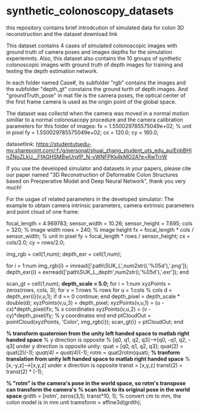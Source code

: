 # synthetic_colonoscopy_datasets
this repository contains brief introdcution of simulated data for colon 3D reconstruction and the dataset download link

This dataset contains 4 cases of simulated colonoscopic images with ground truth of camera poses and images depths for the simulation experiemnts.
Also, this dataset also contains the 10 groups of synthetic colonoscopic images with ground truth of depth images for training and testing the depth estimation network.

In each folder named Case#, its subfolder "rgb" contains the images and the subfolder "depth_gt" constains the ground turth of depth images. 
And "groundTruth_pose" in mat file is the camera poses, the optical center of the first frame camera is used as the origin point of the global space.

The dataset was collectd when the camera was moved in a normal motion simillar to a normal colonosacopy procedure and the camera calibration parameters for this folder of images: fx = 1.550029785575049e+02; % unit in pixel fy = 1.550029785575049e+02; cx = 120.0; cy = 160.0;

datasetlink: https://studentutsedu-my.sharepoint.com/:f:/g/personal/shuai_zhang_student_uts_edu_au/EnbBHlnZNoZLkU__FfAGHSMBwUrqfP_N-vWNFPKk4kMO2A?e=RwTrrW

If you use the developed simulator and datasets in your papers, please cite our paper named "3D Reconstruction of Deformable Colon Structures based on Preoperative Model and Deep Neural Network", thank you very much!


For the usgae of related parameters in the developed simulator:
The example to obtain camera intrinsic parameters, camera extrinsic parameters and point cloud of one frame:

focal_length = 4.969783;
sensor_width = 10.26;
sensor_height = 7.695;
cols = 320; % image width
rows = 240; % image height
fx = focal_length * cols / sensor_width; % unit in pixel
fy = focal_length * rows / sensor_height;
cx = cols/2.0;
cy = rows/2.0;

img_rgb = cell(1,num);
depth_exr = cell(1,num);

for i = 1:num
    img_rgb{i} = imread(['path\SUK_L',num2str(i,'%05d'),'.png']);
    depth_exr{i} = exrread(['path\SUK_L_depth',num2str(i,'%05d'),'.exr']);
end

scan_gt = cell(1,num);
**depth_scale = 5.0;**
for i = 1:num
    xyzPoints = zeros(rows, cols, 3);
    for v = 1:rows % rows
        for u = 1:cols % cols
            d = depth_exr{i}(v,u,1);
            if d == 0
                continue;
            end
            depth_pixel = depth_scale * double(d);
            xyzPoints(v,u,3) = depth_pixel;
            xyzPoints(v,u,1) = (u - cx)*depth_pixel/fx; % x coordinates
            xyzPoints(v,u,2) = (v - cy)*depth_pixel/fy; % y coordinates
        end
    end
    ptCloudOut = pointCloud(xyzPoints, 'Color', img_rgb{i});
    scan_gt{i} = ptCloudOut; 
end


**% transform quaternion from the unity left handed space to matlab right handed space**
% y direction is opposite 
% [q0, q1, q2, q3]-->[q0, -q1, q2, -q3] under y direction is opposite
unity:
quat = [q0, q1, q2, q3];
quat(2) = quat(2)*(-1);
quat(4) = quat(4)*(-1);
rotm = quat2rotm(quat);
**% tranform translation from unity left handed space to matlab right handed space**
% [x,-y,z]-->[x,y,z] under x direction is opposite
transt = [x,y,z]
transt(2) = transt(2) * (-1);

**% "rotm" is the camera's pose in the world space, so rotm's transpose can transform the camera's**
**% scan back to its original pose in the world space**
grdth = [rotm', zeros(3,1); transt*10, 1]; % convert cm to mm, the colon model is in mm unit
tramsform = affine3d(grdth);

